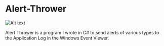 # Alert-Thrower
![Alt text](https://raw.githubusercontent.com/zimmertr/Alert-Thrower/master/screen.png "Program with Alert")

Alert Thrower is a program I wrote in C# to send alerts of various types to the Application Log in the Windows Event Viewer.